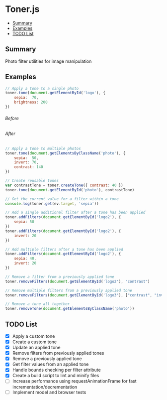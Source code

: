 # Toner.js

- [Summary](#summary)
- [Examples](#examples)
- [TODO List](#todo-list)


## Summary

Photo filter utilities for image manipulation


## Examples

```javascript  
// Apply a tone to a single photo
toner.tone(document.getElementById('logo'), {
    sepia:  70,
    brightness: 200
})
```  
###### Before
[logo]: https://git.corp.adobe.com/XD/toner.js/tree/master/examples/images/before-tone.png "Before Applying Tone"

###### After
[logo]: https://git.corp.adobe.com/XD/toner.js/tree/master/examples/images/after-tone.png "After Applying Tone"


```javascript
// Apply a tone to multiple photos
toner.tone(document.getElementsByClassName('photo'), {
    sepia:  50,
    invert: 70,
    contrast: 140
})

// Create reusable tones
var contrastTone = toner.createTone({ contrast: 40 })
toner.tone(document.getElementById('photo'), contrastTone)

// Get the current value for a filter within a tone
console.log(toner.get(ev.target, 'sepia'))

// Add a single additional filter after a tone has been applied
toner.addFilters(document.getElementById('logo2'), {
    sepia: 50
})
toner.addFilters(document.getElementById('logo2'), {
    invert: 20
})

// Add multiple filters after a tone has been applied
toner.addFilters(document.getElementById('logo2'), {
    sepia: 40,
    invert: 20
})

// Remove a filter from a previously applied tone
toner.removeFilters(document.getElementById('logo2'), "contrast")

// Remove multiple filters from a previously applied tone
toner.removeFilters(document.getElementById('logo3'), ["contrast", "invert"])

// Remove a tone all together
toner.removeTone(document.getElementsByClassName('photo'))  
```

## TODO List

- [x] Apply a custom tone
- [x] Create a custom tone
- [x] Update an applied tone
- [x] Remove filters from previously applied tones
- [x] Remove a previously applied tone
- [x] Get filter values from an applied tone
- [x] Handle bounds checking per filter attribute
- [x] Create a build script to lint and minify files
- [ ] Increase performance using requestAnimationFrame for fast incrementation/decrementation
- [ ] Implement model and browser tests

